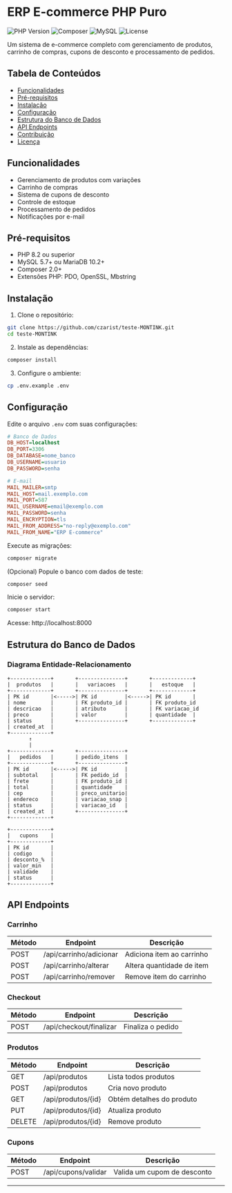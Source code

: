 # ERP E-commerce PHP Puro

![PHP Version](https://img.shields.io/badge/PHP-8.x-%23777BB4)
![Composer](https://img.shields.io/badge/Composer-2.x-orange?logo=composer)
![MySQL](https://img.shields.io/badge/MySQL-5.7%2B-blue?logo=mysql)
![License](https://img.shields.io/badge/License-MIT-blue)

Um sistema de e-commerce completo com gerenciamento de produtos, carrinho de compras, cupons de desconto e processamento de pedidos.

## Tabela de Conteúdos

- [Funcionalidades](#funcionalidades)
- [Pré-requisitos](#pré-requisitos)
- [Instalação](#instalação)
- [Configuração](#configuração)
- [Estrutura do Banco de Dados](#estrutura-do-banco-de-dados)
- [API Endpoints](#api-endpoints)
- [Contribuição](#contribuição)
- [Licença](#licença)

## Funcionalidades
 
- Gerenciamento de produtos com variações
- Carrinho de compras
- Sistema de cupons de desconto
- Controle de estoque
- Processamento de pedidos
- Notificações por e-mail

## Pré-requisitos

- PHP 8.2 ou superior
- MySQL 5.7+ ou MariaDB 10.2+
- Composer 2.0+
- Extensões PHP: PDO, OpenSSL, Mbstring

## Instalação

1. Clone o repositório:
```bash
git clone https://github.com/czarist/teste-MONTINK.git
cd teste-MONTINK
```

2. Instale as dependências:
```bash
composer install
```

3. Configure o ambiente:
```bash
cp .env.example .env
```

## Configuração

Edite o arquivo `.env` com suas configurações:

```ini
# Banco de Dados
DB_HOST=localhost
DB_PORT=3306
DB_DATABASE=nome_banco
DB_USERNAME=usuario
DB_PASSWORD=senha

# E-mail
MAIL_MAILER=smtp
MAIL_HOST=mail.exemplo.com
MAIL_PORT=587
MAIL_USERNAME=email@exemplo.com
MAIL_PASSWORD=senha
MAIL_ENCRYPTION=tls
MAIL_FROM_ADDRESS="no-reply@exemplo.com"
MAIL_FROM_NAME="ERP E-commerce"
```

Execute as migrações:
```bash
composer migrate
```

(Opcional) Popule o banco com dados de teste:
```bash
composer seed
```

Inicie o servidor:
```bash
composer start
```

Acesse: http://localhost:8000

## Estrutura do Banco de Dados

### Diagrama Entidade-Relacionamento

```
+-------------+       +---------------+       +-------------+
|  produtos   |       |   variacoes   |       |   estoque   |
+-------------+       +---------------+       +-------------+
| PK id       |<----->| PK id         |<----->| PK id       |
| nome        |       | FK produto_id |       | FK produto_id
| descricao   |       | atributo      |       | FK variacao_id
| preco       |       | valor         |       | quantidade  |
| status      |       +---------------+       +-------------+
| created_at  |
+-------------+
       ↑
       |
+-------------+       +---------------+
|   pedidos   |       | pedido_itens  |
+-------------+       +---------------+
| PK id       |<----->| PK id         |
| subtotal    |       | FK pedido_id  |
| frete       |       | FK produto_id |
| total       |       | quantidade    |
| cep         |       | preco_unitario|
| endereco    |       | variacao_snap |
| status      |       | variacao_id   |
| created_at  |       +---------------+
+-------------+

+-------------+
|   cupons    |
+-------------+
| PK id       |
| codigo      |
| desconto_%  |
| valor_min   |
| validade    |
| status      |
+-------------+
```

## API Endpoints

### Carrinho

| Método | Endpoint                  | Descrição                          |
|--------|---------------------------|------------------------------------|
| POST   | /api/carrinho/adicionar   | Adiciona item ao carrinho          |
| POST   | /api/carrinho/alterar     | Altera quantidade de item          |
| POST   | /api/carrinho/remover     | Remove item do carrinho            |

### Checkout

| Método | Endpoint                  | Descrição                          |
|--------|---------------------------|------------------------------------|
| POST   | /api/checkout/finalizar   | Finaliza o pedido                  |

### Produtos

| Método | Endpoint                          | Descrição                          |
|--------|-----------------------------------|------------------------------------|
| GET    | /api/produtos                     | Lista todos produtos               |
| POST   | /api/produtos                     | Cria novo produto                  |
| GET    | /api/produtos/{id}                | Obtém detalhes do produto          |
| PUT    | /api/produtos/{id}                | Atualiza produto                   |
| DELETE | /api/produtos/{id}                | Remove produto                     |

### Cupons

| Método | Endpoint                  | Descrição                          |
|--------|---------------------------|------------------------------------|
| POST   | /api/cupons/validar       | Valida um cupom de desconto        |

---

